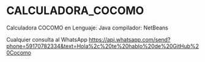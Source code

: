 # CALCULADORA_COCOMO
Calculadora COCOMO en Lenguaje: Java compilador: NetBeans

Cualquier consulta al WhatsApp
https://api.whatsapp.com/send?phone=59170782334&text=Hola%2c%20te%20hablo%20de%20GitHub%20Cocomo
